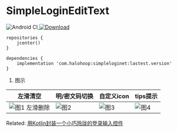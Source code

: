 # SimpleLoginEditText
![Android CI](https://github.com/halohoop/SimpleLoginEditText/workflows/Android%20CI/badge.svg)[ ![Download](https://api.bintray.com/packages/halohoop/maven/SimpleLoginEditText/images/download.svg) ](https://bintray.com/halohoop/maven/SimpleLoginEditText/_latestVersion)

```
repositories {
    jcenter()
}

dependencies {
    implementation 'com.halohoop:simpleloginet:lastest.version'
}
```

1. 图示

| 左滑清空 | 明/密文码切换 | 自定义icon | tips提示 |
| --- | --- | --- | --- |
| ![图1 左滑删除](https://cdn.jsdelivr.net/gh/halohoop/cdn@latest/github/simpleloginet01.gif) | ![图2](https://cdn.jsdelivr.net/gh/halohoop/cdn@latest/github/simpleloginet02.png) | ![图3](https://cdn.jsdelivr.net/gh/halohoop/cdn@latest/github/simpleloginet03.png) | ![图4](https://cdn.jsdelivr.net/gh/halohoop/cdn@latest/github/simpleloginet04.png) |

Related:
    [用Kotlin封装一个小巧玲珑的登录输入控件](https://app.yinxiang.com/fx/76ef4e97-a70a-43b8-908f-14d3faafd59d)